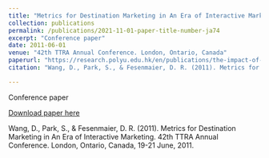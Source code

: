 ```yaml
---
title: "Metrics for Destination Marketing in An Era of Interactive Marketing"
collection: publications
permalink: /publications/2021-11-01-paper-title-number-ja74
excerpt: "Conference paper"
date: 2011-06-01
venue: "42th TTRA Annual Conference. London, Ontario, Canada"
paperurl: "https://research.polyu.edu.hk/en/publications/the-impact-of-mass-media-on-hotel-frontline-employees-attitude-an"
citation: "Wang, D., Park, S., & Fesenmaier, D. R. (2011). Metrics for Destination Marketing in An Era of Interactive Marketing. 42th TTRA Annual Conference. London, Ontario, Canada, 19-21 June, 2011."

---
```

Conference paper

[Download paper here](https://research.polyu.edu.hk/en/publications/the-impact-of-mass-media-on-hotel-frontline-employees-attitude-an)

Wang, D., Park, S., & Fesenmaier, D. R. (2011). Metrics for Destination Marketing in An Era of Interactive Marketing. 42th TTRA Annual Conference. London, Ontario, Canada, 19-21 June, 2011.
